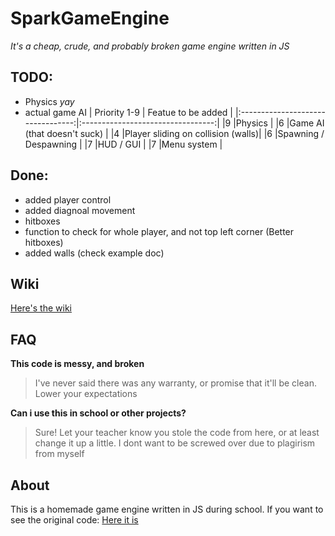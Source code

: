 # SparkGameEngine
*It's a cheap, crude, and probably broken game engine written in JS*

## TODO:
* Physics *yay* 
* actual game AI
| Priority 1-9                      | Featue to be added                |
|:---------------------------------:|:---------------------------------:|
|9                                  |Physics                            |
|6                                  |Game AI (that doesn't suck)        |
|4                                  |Player sliding on collision (walls)|
|6                                  |Spawning / Despawning              |
|7                                  |HUD / GUI                          |
|7                                  |Menu system                        |

## Done:
* added player control
* added diagnoal movement
* hitboxes
* function to check for whole player, and not top left corner (Better hitboxes)
* added walls (check example doc)

## Wiki
[Here's the wiki](https://github.com/ProtoSparky/SparkGameEngine/wiki "SparkGameEngine wiki")

## FAQ

**This code is messy, and broken**
> I've never said there was any warranty, or promise that it'll be clean. Lower your expectations

**Can i use this in school or other projects?** 
> Sure! Let your teacher know you stole the code from here, or at least change it up a little. I dont want to be screwed over due to plagirism from myself

## About
This is a homemade game engine written in JS during school. If you want to see the original code: [Here it is](https://github.com/ProtoSparky/Sparky-KUB-IT-Work/tree/main/IT2/bits/19.09.2023_custom_game "A lot worse version of the same code that's here")








